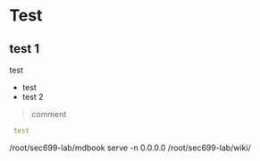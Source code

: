 Test
====
test 1
------
test

- test
- test 2

> comment

```yml
 test
 ```
 /root/sec699-lab/mdbook serve -n 0.0.0.0 /root/sec699-lab/wiki/


